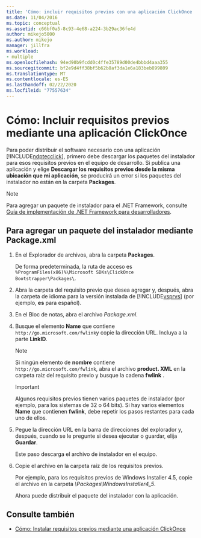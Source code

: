 ```yaml
---
title: 'Cómo: incluir requisitos previos con una aplicación ClickOnce | Microsoft Docs'
ms.date: 11/04/2016
ms.topic: conceptual
ms.assetid: c66bf0a5-8c93-4e68-a224-3b29ac36fe4d
author: mikejo5000
ms.author: mikejo
manager: jillfra
ms.workload:
- multiple
ms.openlocfilehash: 94ed90b9fcdd0c4ffe35789d00de4bbbd4aaa355
ms.sourcegitcommit: bf2e9d4ff38bf5b62b8af3da1e6a183beb899809
ms.translationtype: MT
ms.contentlocale: es-ES
ms.lasthandoff: 02/22/2020
ms.locfileid: "77557634"
---
```

# <a name="how-to-include-prerequisites-with-a-clickonce-application"></a>Cómo: Incluir requisitos previos mediante una aplicación ClickOnce
Para poder distribuir el software necesario con una aplicación [!INCLUDE[ndptecclick](../deployment/includes/ndptecclick_md.md)], primero debe descargar los paquetes del instalador para esos requisitos previos en el equipo de desarrollo. Si publica una aplicación y elige **Descargar los requisitos previos desde la misma ubicación que mi aplicación**, se producirá un error si los paquetes del instalador no están en la carpeta **Packages**.

> [!NOTE]
> Para agregar un paquete de instalador para el .NET Framework, consulte [Guía de implementación de .NET Framework para desarrolladores](/dotnet/framework/deployment/deployment-guide-for-developers).

## <a name="Package"></a> Para agregar un paquete del instalador mediante Package.xml

1. En el Explorador de archivos, abra la carpeta **Packages**.

    De forma predeterminada, la ruta de acceso es `%ProgramFiles(x86)%\Microsoft SDKs\ClickOnce Bootstrapper\Packages\`.

2. Abra la carpeta del requisito previo que desea agregar y, después, abra la carpeta de idioma para la versión instalada de [!INCLUDE[vsprvs](../code-quality/includes/vsprvs_md.md)] (por ejemplo, **es** para español).

3. En el Bloc de notas, abra el archivo *Package.xml*.

4. Busque el elemento **Name** que contiene `http://go.microsoft.com/fwlink`y copie la dirección URL. Incluya a la parte **LinkID**.

   > [!NOTE]
   > Si ningún elemento de **nombre** contiene `http://go.microsoft.com/fwlink`, abra el archivo **product. XML** en la carpeta raíz del requisito previo y busque la cadena **fwlink** .

   > [!IMPORTANT]
   > Algunos requisitos previos tienen varios paquetes de instalador (por ejemplo, para los sistemas de 32 o 64 bits). Si hay varios elementos **Name** que contienen **fwlink**, debe repetir los pasos restantes para cada uno de ellos.

5. Pegue la dirección URL en la barra de direcciones del explorador y, después, cuando se le pregunte si desea ejecutar o guardar, elija **Guardar**.

    Este paso descarga el archivo de instalador en el equipo.

6. Copie el archivo en la carpeta raíz de los requisitos previos.

    Por ejemplo, para los requisitos previos de Windows Installer 4.5, copie el archivo en la carpeta *\Packages\WindowsInstaller4_5*.

    Ahora puede distribuir el paquete del instalador con la aplicación.

## <a name="see-also"></a>Consulte también
- [Cómo: Instalar requisitos previos mediante una aplicación ClickOnce](../deployment/how-to-install-prerequisites-with-a-clickonce-application.md)
